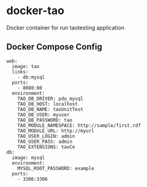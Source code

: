 # docker-tao

Docker container for run taotesting application

## Docker Compose Config

```
web:
  image: tao
  links:
    - db:mysql
  ports:
    - 8080:80
  environment:
    TAO_DB_DRIVER: pdo_mysql
    TAO_DB_HOST: localhost
    TAO_DB_NAME: taoUnitTest
    TAO_DB_USER: myuser
    TAO_DB_PASSWORD: tao
    TAO_MODULE_NAMESPACE: http://sample/first.rdf
    TAO_MODULE_URL: http://myurl
    TAO_USER_LOGIN: admin
    TAO_USER_PASS: admin
    TAO_EXTENSIONS: taoCe
db:
  image: mysql
  environment:
    MYSQL_ROOT_PASSWORD: example
  ports:
    - 3306:3306
```



